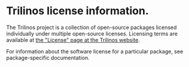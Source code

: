 # Trilinos license information.

The Trilinos project is a collection of open-source packages licensed
individually under multiple open-source licenses. Licensing terms are
available at 
[the "License" page at the Trilinos website](https://trilinos.github.io/license.html).

For information about the software license for a particular package,
see package-specific documentation.